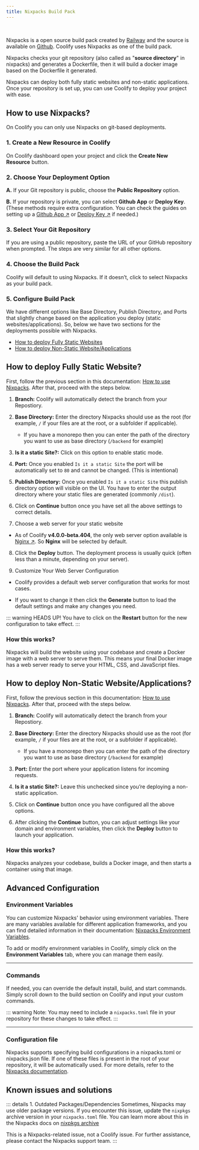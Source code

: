 ```yaml
---
title: Nixpacks Build Pack
---
```


<ZoomableImage src="/docs/images/builds/packs/nixpacks/nixpacks-banner.webp" />

<br />

Nixpacks is a open source build pack created by [Railway](https://railway.com?utm_source=coolify.io) and the source is available on [Github](https://github.com/railwayapp/nixpacks?utm_source=coolify.io). Coolify uses Nixpacks as one of the build pack.

Nixpacks checks your git repository (also called as "**source directory**" in nixpacks) and generates a Dockerfile, then it will build a docker image based on the Dockerfile it generated.

Nixpacks can deploy both fully static websites and non-static applications. Once your repository is set up, you can use Coolify to deploy your project with ease.

## How to use Nixpacks?
On Coolify you can only use Nixpacks on git-based deployments.

### 1. Create a New Resource in Coolify
On Coolify dashboard open your project and click the **Create New Resource** button.

<ZoomableImage src="/docs/images/builds/packs/nixpacks/1.webp" />


### 2. Choose Your Deployment Option

<ZoomableImage src="/docs/images/builds/packs/nixpacks/2.webp" />

**A.** If your Git repository is public, choose the **Public Repository** option.

**B.** If your repository is private, you can select **Github App** or **Deploy Key**. (These methods require extra configuration. You can check the guides on setting up a [Github App ↗](/knowledge-base/git/github/github-app) or [Deploy Key ↗](/knowledge-base/git/github/integration#with-deploy-keys) if needed.)


### 3. Select Your Git Repository
If you are using a public repository, paste the URL of your GitHub repository when prompted. The steps are very similar for all other options.

<ZoomableImage src="/docs/images/builds/packs/nixpacks/3.webp" />


### 4. Choose the Build Pack
Coolify will default to using Nixpacks. If it doesn’t, click to select Nixpacks as your build pack.

<ZoomableImage src="/docs/images/builds/packs/nixpacks/4.webp" />

### 5. Configure Build Pack
We have different options like Base Directory, Publish Directory, and Ports that slightly change based on the application you deploy (static websites/applications). So, below we have two sections for the deployments possible with Nixpacks.
- [How to deploy Fully Static Websites](#how-to-deploy-fully-static-website)
- [How to deploy Non-Static Website/Applications](#how-to-deploy-non-static-website-applications)

## How to deploy Fully Static Website?
First, follow the previous section in this documentation: [How to use Nixpacks](#how-to-use-nixpacks). After that, proceed with the steps below.

<ZoomableImage src="/docs/images/builds/packs/nixpacks/5.webp" />

1. **Branch:** Coolify will automatically detect the branch from your Repostiory.

2. **Base Directory:** Enter the directory Nixpacks should use as the root (for example, `/` if your files are at the root, or a subfolder if applicable).
   - If you have a monorepo then you can enter the path of the directory you want to use as base directory (`/backend` for example)

3. **Is it a static Site?:** Click on this option to enable static mode.

4. **Port:** Once you enabled `Is it a static Site` the port will be automatically set to `80` and cannot be changed. (This is intentional)

5. **Publish Directory:** Once you enabled `Is it a static Site` this publish directory option will visible on the UI. You have to enter the output directory where your static files are generated (commonly `/dist`).

6. Click on **Continue** button once you have set all the above settings to correct details.

7. Choose a web server for your static website

<ZoomableImage src="/docs/images/builds/packs/nixpacks/6.webp" />

- As of Coolify **v4.0.0-beta.404**, the only web server option available is [Nginx ↗](https://nginx.org/en/?utm_source=coolify.io). So **Nginx** will be selected by default.

8. Click the **Deploy** button. The deployment process is usually quick (often less than a minute, depending on your server).


9. Customize Your Web Server Configuration <Badge type="warning" text="Optional" />

<ZoomableImage src="/docs/images/builds/packs/nixpacks/7.webp" />

- Coolify provides a default web server configuration that works for most cases. 

- If you want to change it then click the **Generate** button to load the default settings and make any changes you need.


::: warning HEADS UP!
You have to click on the **Restart** button for the new configuration to take effect.
:::


### How this works?
Nixpacks will build the website using your codebase and create a Docker image with a web server to serve them. This means your final Docker image has a web server ready to serve your HTML, CSS, and JavaScript files.



## How to deploy Non-Static Website/Applications?
First, follow the previous section in this documentation: [How to use Nixpacks](#how-to-use-nixpacks). After that, proceed with the steps below.

<ZoomableImage src="/docs/images/builds/packs/nixpacks/8.webp" />

1. **Branch:** Coolify will automatically detect the branch from your Repostiory.

2. **Base Directory:** Enter the directory Nixpacks should use as the root (for example, `/` if your files are at the root, or a subfolder if applicable).
   - If you have a monorepo then you can enter the path of the directory you want to use as base directory (`/backend` for example)

3. **Port:** Enter the port where your application listens for incoming requests.

4. **Is it a static Site?:** Leave this unchecked since you’re deploying a non-static application.

5. Click on **Continue** button once you have configured all the above options.

6. After clicking the **Continue** button, you can adjust settings like your domain and environment variables, then click the **Deploy** button to launch your application.


### How this works?
Nixpacks analyzes your codebase, builds a Docker image, and then starts a container using that image.


## Advanced Configuration
### Environment Variables
You can customize Nixpacks' behavior using environment variables. There are many variables available for different application frameworks, and you can find detailed information in their documentation: [Nixpacks Environment Variables](https://nixpacks.com/docs/configuration/environment?utm_source=coolify.io).  

To add or modify environment variables in Coolify, simply click on the **Environment Variables** tab, where you can manage them easily.

<ZoomableImage src="/docs/images/builds/packs/nixpacks/9.webp" />

---

### Commands
If needed, you can override the default install, build, and start commands. Simply scroll down to the build section on Coolify and input your custom commands.

<ZoomableImage src="/docs/images/builds/packs/nixpacks/10.webp" />

::: warning Note:
You may need to include a `nixpacks.toml` file in your repository for these changes to take effect.
:::

---

### Configuration file
Nixpacks supports specifying build configurations in a nixpacks.toml or nixpacks.json file. If one of these files is present in the root of your repository, it will be automatically used. For more details, refer to the [Nixpacks documentation](https://nixpacks.com/docs/configuration/file?utm_source=coolify.io).


## Known issues and solutions
::: details 1. Outdated Packages/Dependencies
Sometimes, Nixpacks may use older package versions. If you encounter this issue, update the `nixpkgs` archive version in your `nixpacks.toml` file. You can learn more about this in the Nixpacks docs on [nixpkgs archive](https://nixpacks.com/docs/configuration/file#nixpkgs-archive?utm_source=coolify.io)

This is a Nixpacks-related issue, not a Coolify issue. For further assistance, please contact the Nixpacks support team.
:::
